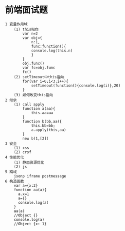 # 前端面试题
	1 变量作用域
		(1) this指向
			var n=2
			var obj={
				n:1,
				func:function(){
				console.log(this.n)
				}
			}
			obj.func()
			var fc=obj.func
			fc()
		(2) setTimeout中this指向
			for(var i=0;i<3;i++){
				setTimeout(function(){console.log(i)},20)
			}
		(3) 如何改变this指向
	2 继承
		(1) call apply
			function a(aa){
				this.aa=aa
			}
			function b(bb,aa){
				this.bb=bb;
				a.apply(this,aa)
			}
			new b(1,[2])
	3 安全
		(1) xss
		(2) crsf
	4 性能优化
		(1) 静态资源优化
		(2) js
	5 跨域
		jsonp iframe postmessage
	6 构造函数
		var a={x:2}
		function aa(a){
		  a.x=1
		  a={}
		  console.log(a)
		}
		aa(a)
		//Object {}
		console.log(a)
		//Object {x: 1}
